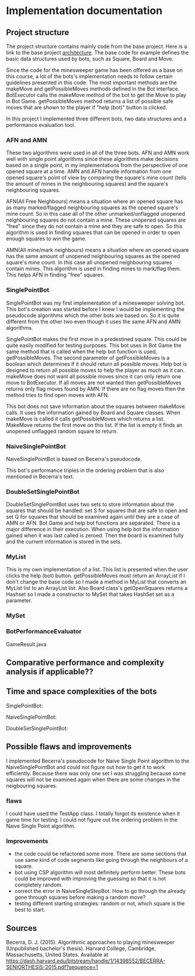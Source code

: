 # Implementation documentation

## Project structure

The project structure contains mainly code from the base project. Here is a link to the base project [architecture](https://github.com/jullebli/minesweeperBot/blob/master/documentation/gameBaseDocumentation/Architecture-Documentation.md). The base code for example defines the basic data structures used by bots, such as Square, Board and Move.

Since the code for the minesweeper game has been offered as a base on this course, a lot of the bots's implementation needs to follow certain guidelines presented in this code. The most important methods are the makeMove and getPossibleMoves methods defined in the Bot interface. BotExecutor calls the makeMove method of the bot to get the Move to play in Bot Game. getPossibleMoves method returns a list of possible safe moves that are shown to the player if "help (bot)" button is clicked.

In this project I implemented three different bots, two data structures and a performance evaluation tool. 

### AFN and AMN

These two algorithms were used in all of the three bots. AFN and AMN work well with single point algorithms since these algorithms make decisions based on a single point, in my implementations from the perspective of one opened square at a time. AMN and AFN handle information from one opened square's point of view by comparing the square's mine count (tells the amount of mines in the neighbouring squares) and the square's neighbouring squares.

AFN(All Free Neighbours) means a situation where an opened square has as many marked/flagged neighbouring squares as the opened square's mine count. So in this case all of the other unmarked/unflagged unopened neighbouring squares do not contain a mine. These unopened squares are "free" since they do not contain a mine and they are safe to open. So this algorithm is used in finding squares that can be opened in order to open enough squares to win the game.

AMN(All mine/mark neighbours) means a situation where an opened square has the same amount of unopened neighbouring squares as the opened square's mine count. In this case all unopened neighbouring squares contain mines. This algorithm is used in finding mines to mark/flag them. This helps AFN in finding "free" squares.

### SinglePointBot

SinglePointBot was my first implementation of a minesweeper solving bot. This bot's creation was started before I knew I would be implementing the pseudocode algorithms which the other bots are based on. So it is quite different from the other two even though it uses the same AFN and AMN algorithms.

SinglePointBot makes the first move in a predestined square. This could be quite easily modified for testing purposes. This bot uses in Bot Game the same method that is called when the help bot function is used, getPossibleMoves. The second parameter of getPossibleMoves is a boolean which determines if it should return all possible moves. Help bot is designed to return all possible moves to help the player as much as it can. makeMove does not want all possible moves since it can only return one move to BotExecutor. If all moves are not wanted then getPossibleMoves returns only flag moves found by AMN. If there are no flag moves then the method tries to find open moves with AFN.

This bot does not save information about the squares between makeMove calls. It uses the information gained by Board and Square classes. When makeMove is called it calls getPossibleMoves which returns a list. MakeMove returns the first move on this list. If the list is empty it finds an unopened unflagged random square to return.

### NaiveSinglePointBot

NaiveSinglePointBot is based on Becerra's pseudocode. 


This bot's performance triples in the ordering problem that is also mentioned in Becerra's text.


### DoubleSetSinglePointBot

DoubleSetSinglePointBot uses two sets to store information about the squares that should be handled: set S for squares that are safe to open and set Q for squares that should be examined again until they are a case of AMN or AFN. Bot Game and help bot functions are separated. There is a major difference in their execution. When using help bot the information gained when it was last called is zeroed. Then the board is examined fully and the current information is stored in the sets.

### MyList

This is my own implementation of a list. 
 This list is presented when the user clicks the help (bot) button. getPossibleMoves must return an ArrayList if I don't change the base code so I made a method in MyList that converts an MyList list to an ArrayList list. Also Board class's getOpenSquares returns a Hashset so I made a constructor to MySet that takes HashSet set as a parameter.

### MySet


### BotPerformanceEvaluator

GameResult.java

## Comparative performance and complexity analysis if applicable??



## Time and space complexities of the bots

SinglePointBot:

NaiveSinglePointBot:

DoubleSetSinglePointBot:

## Possible flaws and improvements

I implemented Becerra's pseudocode for Naive Single Point algorithm to the NaiveSinglePointBot and could not figure out how to get it to work efficiently. Because there was only one set I was struggling because some squares will not be examined again when there are some changes in the neigbouring squares.

### flaws

I could have used the TestApp class. I totally forgot its existence when it game time for testing. I could not figure out the ordering problem in the Naive Single Point algorithm.

### Improvements

- the code could be refactored some more. There are some sections that use same kind of code segments like going through the neighbours of a square.
- bot using CSP algorithm will most definitely perform better. These bots could be improved with improving the guessing so that it is not completely random.
- correct the error in NaiveSingleStepBot. How to go through the already gone through squares before making a random move?
- testing different starting strategies: random or not, which square is the best to start. 


## Sources

Becerra, D. J. (2015). Algorithmic approaches to playing minesweeper (Unpublished bachelor's thesis). Harvard College, Cambridge, Massachusetts, United States. Available at <https://dash.harvard.edu/bitstream/handle/1/14398552/BECERRA-SENIORTHESIS-2015.pdf?sequence=1>

